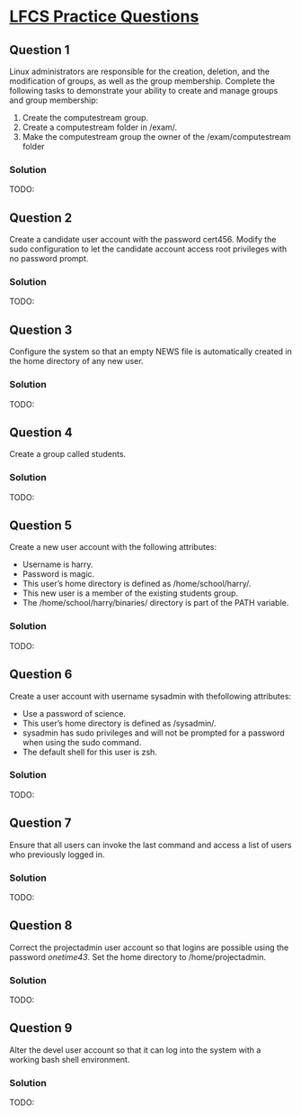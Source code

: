 # [LFCS Practice Questions](https://training.linuxfoundation.org/wp-content/uploads/2019/04/LFCS-Practice-Questions-v1.0.pdf)

## Question 1
Linux administrators are responsible for the creation, deletion, and the modification of groups, as well as the group membership.
Complete the following tasks to demonstrate your ability to create and manage groups and group membership:
1. Create the computestream group.
2. Create a computestream folder in /exam/.
3. Make the computestream group the owner of the /exam/computestream folder

### Solution
TODO:

## Question 2
Create a candidate user account with the password cert456.
Modify the sudo configuration to let the candidate account access root privileges with no password prompt.

### Solution
TODO:

## Question 3
Configure the system so that an empty NEWS file is automatically created in the home directory of any new user.

### Solution
TODO:

## Question 4
Create a group called students.

### Solution
TODO:

## Question 5
Create a new user account with the following attributes:
* Username is harry.
* Password is magic.
* This user’s home directory is defined as /home/school/harry/.
* This new user is a member of the existing students group.
* The /home/school/harry/binaries/ directory is part of the PATH variable.

### Solution
TODO:

## Question 6
Create a user account with username sysadmin with thefollowing attributes:
* Use a password of science.
* This user’s home directory is defined as /sysadmin/.
* sysadmin has sudo privileges and will not be prompted for a password when using the sudo command.
* The default shell for this user is zsh.

### Solution
TODO:

## Question 7
Ensure that all users can invoke the last command and access a list of users who previously logged in.

### Solution
TODO:

## Question 8
Correct the projectadmin user account so that logins are possible using the password _onetime43_. Set the home directory to /home/projectadmin.

### Solution
TODO:

## Question 9
Alter the devel user account so that it can log into the system with a working bash shell environment.

### Solution
TODO: